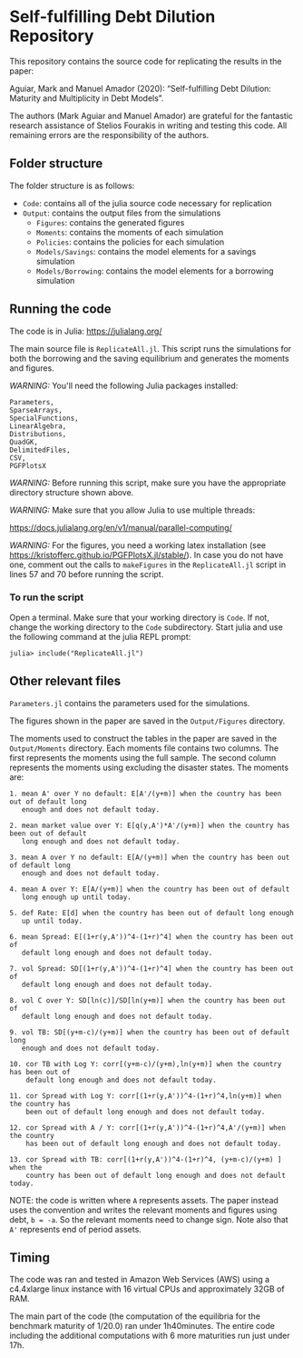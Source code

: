 # Self-fulfilling Debt Dilution Repository

This repository contains the source code for replicating the results in the paper:

   Aguiar, Mark and Manuel Amador (2020): “Self-fulfilling Debt Dilution: 
   Maturity and Multiplicity in Debt Models”.

The authors (Mark Aguiar and Manuel Amador) are grateful for the fantastic research assistance of 
Stelios Fourakis in writing and testing this code. All remaining errors are the responsibility 
of the authors.

## Folder structure 

The folder structure is as follows:

- `Code`: contains all of the julia source code necessary for replication
- `Output`: contains the output files from the simulations
    - `Figures`: contains the generated figures
    - `Moments`: contains the moments of each simulation
    - `Policies`: contains the policies for each simulation
    - `Models/Savings`: contains the model elements for a savings simulation
    - `Models/Borrowing`: contains the model elements for a borrowing simulation

## Running the code

The code is in Julia: https://julialang.org/

The main source file is `ReplicateAll.jl`. This script runs the simulations for
both the borrowing and the saving equilibrium and generates the moments
and figures. 

_WARNING:_ You'll need the following Julia packages installed: 

    Parameters,
    SparseArrays,
    SpecialFunctions,
    LinearAlgebra,
    Distributions,
    QuadGK,
    DelimitedFiles,
    CSV,
    PGFPlotsX

_WARNING:_ Before running this script, make sure you have the appropriate 
directory structure shown above. 

_WARNING:_ Make sure that you allow Julia to use multiple threads: 

https://docs.julialang.org/en/v1/manual/parallel-computing/


_WARNING:_ For the figures, you need a working latex installation (see 
https://kristofferc.github.io/PGFPlotsX.jl/stable/).  In case you do not 
have one, comment out the calls to `makeFigures` in the `ReplicateAll.jl` 
script in lines 57 and 70 before running the script.

### To run the script

Open a terminal. Make sure that your working directory is `Code`. If not, change
the working directory to the `Code` subdirectory. Start julia and use the 
following command at the julia REPL prompt:
    
    julia> include("ReplicateAll.jl")

## Other relevant files 

`Parameters.jl` contains the parameters used for the simulations. 

The figures shown in the paper are saved in the `Output/Figures` directory. 

The moments used to construct the tables in the paper are saved in the 
`Output/Moments` directory. Each moments file contains two columns. 
The first represents the moments using the full sample. 
The second column represents the moments using excluding the disaster states. 
The moments are:

    1. mean A' over Y no default: E[A'/(y+m)] when the country has been out of default long 
       enough and does not default today.

    2. mean market value over Y: E[q(y,A')*A'/(y+m)] when the country has been out of default 
       long enough and does not default today.

    3. mean A over Y no default: E[A/(y+m)] when the country has been out of default long 
       enough and does not default today.

    4. mean A over Y: E[A/(y+m)] when the country has been out of default 
       long enough up until today.

    5. def Rate: E[d] when the country has been out of default long enough 
       up until today.

    6. mean Spread: E[(1+r(y,A'))^4-(1+r)^4] when the country has been out of 
       default long enough and does not default today.

    7. vol Spread: SD[(1+r(y,A'))^4-(1+r)^4] when the country has been out of 
       default long enough and does not default today.

    8. vol C over Y: SD[ln(c)]/SD[ln(y+m)] when the country has been out of 
       default long enough and does not default today.

    9. vol TB: SD[(y+m-c)/(y+m)] when the country has been out of default long 
       enough and does not default today.

    10. cor TB with Log Y: corr[(y+m-c)/(y+m),ln(y+m)] when the country has been out of 
        default long enough and does not default today.

    11. cor Spread with Log Y: corr[(1+r(y,A'))^4-(1+r)^4,ln(y+m)] when the country has 
        been out of default long enough and does not default today.

    12. cor Spread with A / Y: corr[(1+r(y,A'))^4-(1+r)^4,A'/(y+m)] when the country 
        has been out of default long enough and does not default today.

    13. cor Spread with TB: corr[(1+r(y,A'))^4-(1+r)^4, (y+m-c)/(y+m) ] when the 
        country has been out of default long enough and does not default today.

NOTE: the code is written where `A` represents assets. The paper instead uses 
the convention and writes the relevant moments and figures using debt, `b = -a`. 
So the relevant moments need to change sign. Note also that `A'` represents
end of period assets.


## Timing

The code was ran and tested in Amazon Web Services (AWS) using a 
c4.4xlarge linux instance with 16 virtual CPUs and approximately 32GB of RAM.

The main part of the code (the computation of the equilibria for the benchmark
maturity of 1/20.0) ran under 1h40minutes. The entire code including the 
additional computations with 6 more maturities run just under 17h.


